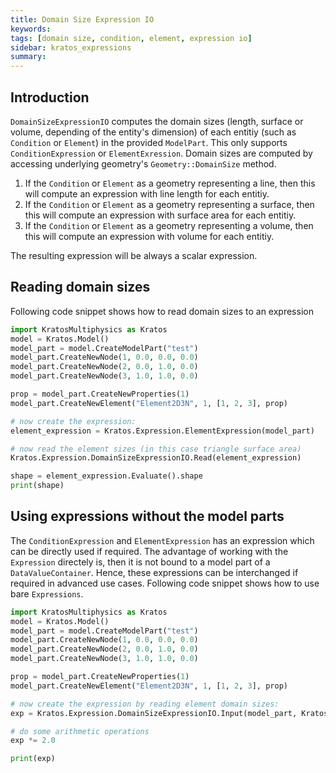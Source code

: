 ```yaml
---
title: Domain Size Expression IO
keywords: 
tags: [domain size, condition, element, expression io]
sidebar: kratos_expressions
summary: 
---
```


## Introduction

```DomainSizeExpressionIO``` computes the domain sizes (length, surface or volume, depending of the entity's dimension) of each entitiy (such as ```Condition``` or ```Element```) in the provided `ModelPart`. This only supports ```ConditionExpression``` or ```ElementExression```. Domain sizes are computed by accessing underlying geometry's ```Geometry::DomainSize``` method.

1. If the ```Condition``` or ```Element``` as a geometry representing a line, then this will compute an expression with line length for each entitiy.
2. If the ```Condition``` or ```Element``` as a geometry representing a surface, then this will compute an expression with surface area for each entitiy.
3. If the ```Condition``` or ```Element``` as a geometry representing a volume, then this will compute an expression with volume for each entitiy.

The resulting expression will be always a scalar expression.

## Reading domain sizes
Following code snippet shows how to read domain sizes to an expression
```python
import KratosMultiphysics as Kratos
model = Kratos.Model()
model_part = model.CreateModelPart("test")
model_part.CreateNewNode(1, 0.0, 0.0, 0.0)
model_part.CreateNewNode(2, 0.0, 1.0, 0.0)
model_part.CreateNewNode(3, 1.0, 1.0, 0.0)

prop = model_part.CreateNewProperties(1)
model_part.CreateNewElement("Element2D3N", 1, [1, 2, 3], prop)

# now create the expression:
element_expression = Kratos.Expression.ElementExpression(model_part)

# now read the element sizes (in this case triangle surface area)
Kratos.Expression.DomainSizeExpressionIO.Read(element_expression)

shape = element_expression.Evaluate().shape
print(shape)
```

## Using expressions without the model parts
The ```ConditionExpression``` and ```ElementExpression``` has an expression which can be directly used if required. The advantage of working
with the ```Expression``` directely is, then it is not bound to a model part of a ```DataValueContainer```. Hence, these expressions can be interchanged if required in
advanced use cases. Following code snippet shows how to use bare ```Expressions```.
```python
import KratosMultiphysics as Kratos
model = Kratos.Model()
model_part = model.CreateModelPart("test")
model_part.CreateNewNode(1, 0.0, 0.0, 0.0)
model_part.CreateNewNode(2, 0.0, 1.0, 0.0)
model_part.CreateNewNode(3, 1.0, 1.0, 0.0)

prop = model_part.CreateNewProperties(1)
model_part.CreateNewElement("Element2D3N", 1, [1, 2, 3], prop)

# now create the expression by reading element domain sizes:
exp = Kratos.Expression.DomainSizeExpressionIO.Input(model_part, Kratos.Globals.DataLocation.Element).Execute()

# do some arithmetic operations
exp *= 2.0

print(exp)
```
